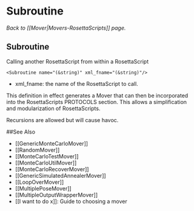 # Subroutine
*Back to [[Mover|Movers-RosettaScripts]] page.*
## Subroutine

Calling another RosettaScript from within a RosettaScript

```
<Subroutine name="(&string)" xml_fname="(&string)"/>
```

-   xml\_fname: the name of the RosettaScript to call.

This definition in effect generates a Mover that can then be incorporated into the RosettaScripts PROTOCOLS section. This allows a simplification and modularization of RosettaScripts.

Recursions are allowed but will cause havoc.

##See Also

* [[GenericMonteCarloMover]]
* [[RandomMover]]
* [[MonteCarloTestMover]]
* [[MonteCarloUtilMover]]
* [[MonteCarloRecoverMover]]
* [[GenericSimulatedAnnealerMover]]
* [[LoopOverMover]]
* [[MultiplePoseMover]]
* [[MultipleOutputWrapperMover]]
* [[I want to do x]]: Guide to choosing a mover

